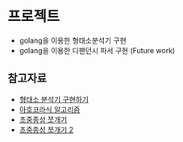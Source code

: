 # 프로젝트
- golang을 이용한 형태소분석기 구현
- golang을 이용한 디팬던시 파서 구현 (Future work)

## 참고자료
- [형태소 분석기 구현하기](https://bab2min.tistory.com/561?category=686456)
- [아호코라식 알고리즘](https://www.slideshare.net/ssuser81b91b/ahocorasick-algorithm)
- [초중종성 쪼개기](http://hanpsy.tistory.com/2)
- [초중종성 쪼개기 2](https://gist.github.com/thirdj/5333532)
